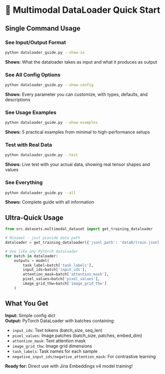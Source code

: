 # 🚀 Multimodal DataLoader Quick Start

## Single Command Usage

### See Input/Output Format
```bash
python dataloader_guide.py --show-io
```
**Shows:** What the dataloader takes as input and what it produces as output

### See All Config Options
```bash
python dataloader_guide.py --show-config  
```
**Shows:** Every parameter you can customize, with types, defaults, and descriptions

### See Usage Examples
```bash
python dataloader_guide.py --show-examples
```
**Shows:** 5 practical examples from minimal to high-performance setups

### Test with Real Data
```bash
python dataloader_guide.py --test
```
**Shows:** Live test with your actual data, showing real tensor shapes and values

### See Everything
```bash
python dataloader_guide.py --all
```
**Shows:** Complete guide with all information

## Ultra-Quick Usage

```python
from src.datasets.multimodal_dataset import get_training_dataloader

# Minimal - just provide data path
dataloader = get_training_dataloader({'jsonl_path': 'data0/train.jsonl'})

# Use like any PyTorch dataloader
for batch in dataloader:
    outputs = model(
        task_label=batch['task_labels'],
        input_ids=batch['input_ids'],
        attention_mask=batch['attention_mask'],
        pixel_values=batch['pixel_values'],
        image_grid_thw=batch['image_grid_thw']
    )
```

## What You Get

**Input:** Simple config dict  
**Output:** PyTorch DataLoader with batches containing:
- `input_ids`: Text tokens (batch_size, seq_len)
- `pixel_values`: Image patches (batch_size, patches, embed_dim)  
- `attention_mask`: Text attention mask
- `image_grid_thw`: Image grid dimensions
- `task_labels`: Task names for each sample
- `negative_input_ids/negative_attention_mask`: For contrastive learning

**Ready for:** Direct use with Jina Embeddings v4 model training!